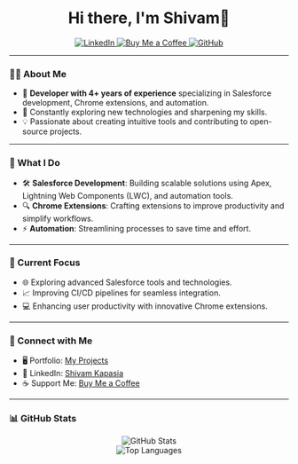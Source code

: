 <h1 align="center">Hi there, I'm Shivam👋</h1>
<p align="center">
  <a href="https://www.linkedin.com/in/shivamkapasia0/" target="_blank">
    <img alt="LinkedIn" src="https://img.shields.io/badge/LinkedIn-0077B5?style=for-the-badge&logo=linkedin&logoColor=white">
  </a>
  <a href="https://www.buymeacoffee.com/shivamkapasia0" target="_blank">
    <img alt="Buy Me a Coffee" src="https://img.shields.io/badge/Support-Me-orange?style=for-the-badge&logo=buy-me-a-coffee&logoColor=white">
  </a>
  <a href="https://github.com/shivamkapasia0" target="_blank">
    <img alt="GitHub" src="https://img.shields.io/badge/GitHub-171515?style=for-the-badge&logo=github&logoColor=white">
  </a>
</p>

---

### 👨‍💻 About Me

- 🔧 **Developer with 4+ years of experience** specializing in Salesforce development, Chrome extensions, and automation.
- 🌱 Constantly exploring new technologies and sharpening my skills.
- 💡 Passionate about creating intuitive tools and contributing to open-source projects.

---

### 🌟 What I Do

- 🛠️ **Salesforce Development**: Building scalable solutions using Apex, Lightning Web Components (LWC), and automation tools.
- 🔍 **Chrome Extensions**: Crafting extensions to improve productivity and simplify workflows.
- ⚡ **Automation**: Streamlining processes to save time and effort.

---

### 🚀 Current Focus

- 🌐 Exploring advanced Salesforce tools and technologies.
- 📈 Improving CI/CD pipelines for seamless integration.
- 💻 Enhancing user productivity with innovative Chrome extensions.

---

### 🌈 Connect with Me

- 🖥️ Portfolio: [My Projects](https://github.com/shivamkapasia0?tab=repositories)
- 💼 LinkedIn: [Shivam Kapasia](https://www.linkedin.com/in/shivamkapasia0/)
- ☕ Support Me: [Buy Me a Coffee](https://www.buymeacoffee.com/shivamkapasia0)

---

### 📊 GitHub Stats

<p align="center">
  <img src="https://github-readme-stats.vercel.app/api?username=shivamkapasia0&show_icons=true&theme=radical" alt="GitHub Stats" />
  <br>
  <img src="https://github-readme-stats.vercel.app/api/top-langs/?username=shivamkapasia0&layout=compact&theme=radical" alt="Top Languages" />
</p>
